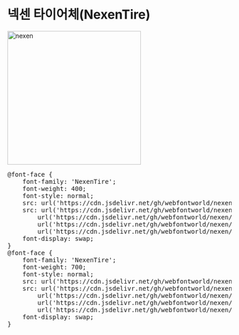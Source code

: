 # 넥센 타이어체(NexenTire)

<a href="https://wess.tistory.com/245" target="_blank">
    <img src="https://webfontworld.github.io/nexen/NexenTire.jpg" alt="nexen" style="width:300px">
</a>

<pre>
@font-face {
    font-family: 'NexenTire';
    font-weight: 400;
    font-style: normal;
    src: url('https://cdn.jsdelivr.net/gh/webfontworld/nexen/NexenTireRegular.eot');
    src: url('https://cdn.jsdelivr.net/gh/webfontworld/nexen/NexenTireRegular.eot?#iefix') format('embedded-opentype'),
        url('https://cdn.jsdelivr.net/gh/webfontworld/nexen/NexenTireRegular.woff2') format('woff2'),
        url('https://cdn.jsdelivr.net/gh/webfontworld/nexen/NexenTireRegular.woff') format('woff'),
        url('https://cdn.jsdelivr.net/gh/webfontworld/nexen/NexenTireRegular.ttf') format("truetype");
    font-display: swap;
}
@font-face {
    font-family: 'NexenTire';
    font-weight: 700;
    font-style: normal;
    src: url('https://cdn.jsdelivr.net/gh/webfontworld/nexen/NexenTireBold.eot');
    src: url('https://cdn.jsdelivr.net/gh/webfontworld/nexen/NexenTireBold.eot?#iefix') format('embedded-opentype'),
        url('https://cdn.jsdelivr.net/gh/webfontworld/nexen/NexenTireBold.woff2') format('woff2'),
        url('https://cdn.jsdelivr.net/gh/webfontworld/nexen/NexenTireBold.woff') format('woff'),
        url('https://cdn.jsdelivr.net/gh/webfontworld/nexen/NexenTireBold.ttf') format("truetype");
    font-display: swap;
}
</pre>

